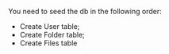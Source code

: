 You need to seed the db in the following order:

- Create User table;
- Create Folder table;
- Create Files table
